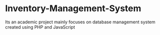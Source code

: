 # Inventory-Management-System
Its an academic project mainly focuses on database management system created using PHP and JavaScript
